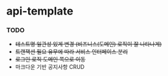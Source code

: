 # api-template

### TODO
- ~~테스트명 일관성 있게 변경 (비즈니스(도메인) 로직이 잘 나타나게)~~
- ~~트랜잭션 필요 유무에 따라 서비스 인터페이스 분리~~
- ~~로그인 로직 도메인 쪽으로 이동~~
- 마크다운 기반 공지사항 CRUD
